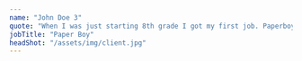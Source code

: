 ```yaml
---
name: "John Doe 3"
quote: "When I was just starting 8th grade I got my first job. Paperboy! Boy, was I excited. At that time I had spent a lot of time actually playing the video official."
jobTitle: "Paper Boy"
headShot: "/assets/img/client.jpg"
---
```

